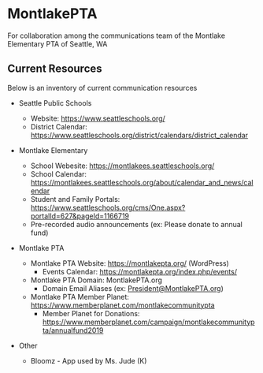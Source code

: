 # MontlakePTA
For collaboration among the communications team of the Montlake Elementary PTA of Seattle, WA

## Current Resources
Below is an inventory of current communication resources

* Seattle Public Schools
  * Website: https://www.seattleschools.org/
  * District Calendar: https://www.seattleschools.org/district/calendars/district_calendar

* Montlake Elementary
  * School Webesite: https://montlakees.seattleschools.org/
  * School Calendar: https://montlakees.seattleschools.org/about/calendar_and_news/calendar
  * Student and Family Portals: https://www.seattleschools.org/cms/One.aspx?portalId=627&pageId=1166719
  * Pre-recorded audio announcements (ex: Please donate to annual fund)

* Montlake PTA
  * Montlake PTA Website: https://montlakepta.org/ (WordPress)
    * Events Calendar: https://montlakepta.org/index.php/events/
  * Montlake PTA Domain: MontlakePTA.org
    * Domain Email Aliases (ex: President@MontlakePTA.org) 
  * Montlake PTA Member Planet: https://www.memberplanet.com/montlakecommunitypta 
    * Member Planet for Donations: https://www.memberplanet.com/campaign/montlakecommunitypta/annualfund2019 

* Other
  * Bloomz - App used by Ms. Jude (K)
